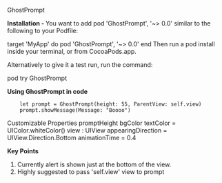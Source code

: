 GhostPrompt

<b> Installation - </b>
You want to add pod 'GhostPrompt', '~> 0.0' similar to the following to your Podfile:

target 'MyApp' do
  pod 'GhostPrompt', '~> 0.0'
end
Then run a pod install inside your terminal, or from CocoaPods.app.

Alternatively to give it a test run, run the command:

pod try GhostPrompt

<b> Using GhostPrompt in code </b>

        let prompt = GhostPrompt(height: 55, ParentView: self.view)
        prompt.showMessage(Message: "Boooo")

Customizable Properties
     promptHeight 
     bgColor 
     textColor = UIColor.whiteColor()
     view : UIView
     appearingDirection = UIView.Direction.Bottom
      animationTime = 0.4

<b> Key Points </b>
 1. Currently alert is shown just at the bottom of the view.
 2. Highly suggested to pass 'self.view' view to prompt
